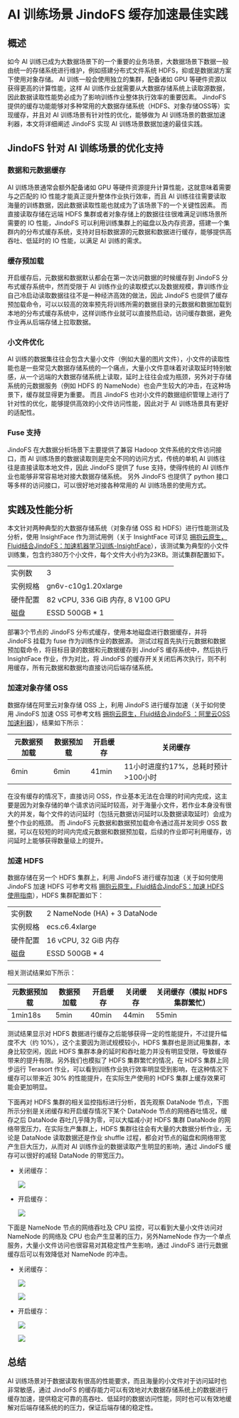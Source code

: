 # AI 训练场景 JindoFS 缓存加速最佳实践

## 概述
如今 AI 训练已成为大数据场景下的一个重要的业务场景，大数据场景下数据一般由统一的存储系统进行维护，例如搭建分布式文件系统 HDFS，抑或是数据湖方案下使用对象存储。
AI 训练一般会使用独立的集群，配备诸如 GPU 等硬件资源以获得更高的计算性能，这样 AI 训练作业就需要从大数据存储系统上读取源数据，因此数据读取性能势必成为了影响训练作业整体执行效率的重要因素。
JindoFS 提供的缓存功能能够对多种常用的大数据存储系统（HDFS、对象存储OSS等）实现缓存，并且对 AI 训练场景有针对性的优化，能够做为 AI 训练场景的数据加速利器，本文将详细阐述 JindoFS 实现 AI 训练场景数据加速的最佳实践。

## JindoFS 针对 AI 训练场景的优化支持
### 数据和元数据缓存
AI 训练场景通常会额外配备诸如 GPU 等硬件资源提升计算性能，这就意味着需要与之匹配的 IO 性能才能真正提升整体作业执行效率，而且 AI 训练往往需要读取海量的训练数据，因此数据读取性能也就成为了该场景下的一个关键性因素。
而直接读取存储在远端 HDFS 集群或者对象存储上的数据往往很难满足训练场景所需要的 IO 性能，JindoFS 可以利用训练集群上的磁盘以及内存资源，搭建一个集群内的分布式缓存系统，支持对目标数据源的元数据和数据进行缓存，能够提供高吞吐、低延时的 IO 性能，以满足 AI 训练的需求。

### 缓存预加载
开启缓存后，元数据和数据默认都会在第一次访问数据的时候缓存到 JindoFS 分布式缓存系统中，然而受限于 AI 训练作业的读取模式以及数据规模，靠训练作业自己冷启动读取数据往往不是一种经济高效的做法，因此 JindoFS 也提供了缓存预加载命令，可以以较高的效率预先将训练所需的数据目录的元数据和数据加载到本地的分布式缓存系统中，这样训练作业就可以直接热启动，访问缓存数据，避免作业再从后端存储上拉取数据。

### 小文件优化
AI 训练的数据集往往会包含大量小文件（例如大量的图片文件），小文件的读取性能也是一些常见大数据存储系统的一个痛点，大量小文件意味着对读取延时特别敏感，从一个远端的大数据存储系统上读取，延时上往往会成为瓶颈，另外对于存储系统的元数据服务（例如 HDFS 的 NameNode）也会产生较大的冲击，在这种场景下，缓存就显得更为重要。
而且 JindoFS 也对小文件的数据组织管理上进行了针对性的优化，能够提供高效的小文件访问性能，因此对于 AI 训练场景具有更好的适配性。

### Fuse 支持
JindoFS 在大数据分析场景下主要提供了兼容 Hadoop 文件系统的文件访问接口，而 AI 训练场景的数据读取则是完全不同的访问方式，传统的单机 AI 训练往往是直接读取本地文件，因此 JindoFS 提供了 fuse 支持，使得传统的 AI 训练作业也能够非常容易地对接大数据存储系统。
另外 JindoFS 也提供了 python 接口等多样的访问接口，可以很好地对接各种常用的 AI 训练场景的使用方式。

## 实践及性能分析
本文针对两种典型的大数据存储系统（对象存储 OSS 和 HDFS）进行性能测试及分析，使用 InsightFace 作为测试用例（关于 InsightFace 可详见 [拥抱云原生，Fluid结合JindoFS：加速机器学习训练-InsightFace](jindo_fluid_insightFace_example.md)），该测试集为典型的小文件训练集，包含约380万个小文件，每个文件大小约为23KB。测试集群配置如下。

|  |  |
| --- | --- |
| 实例数 | 3 |
| 实例规格 | gn6v-c10g1.20xlarge |
| 硬件配置 | 82 vCPU, 336 GiB 内存, 8 V100 GPU |
| 磁盘 | ESSD 500GB * 1 |

部署3个节点的 JindoFS 分布式缓存，使用本地磁盘进行数据缓存，并将 JindoFS 挂载为 fuse 作为训练作业的数据源。
测试过程首先执行元数据和数据预加载命令，将目标目录的数据和元数据缓存到 JindoFS 缓存系统中，然后执行 InsightFace 作业，作为对比，将 JindoFS 的缓存开关关闭后再次执行，则不利用缓存，所有元数据和数据均直接访问后端存储系统。

### 加速对象存储 OSS
数据存储在阿里云对象存储 OSS 上，利用 JindoFS 进行缓存加速（关于如何使用 JindoFS 加速 OSS 可参考文档 [拥抱云原生，Fluid结合JindoFS ：阿里云OSS加速利器](jindo_fluid_jindofs_oss_introduce.md)），结果如下所示：

| 元数据预加载 | 数据预加载 | 开启缓存 | 关闭缓存 |
| --- | --- | --- |--- |
| 6min | 6min | 41min | 11小时进度约17%，总耗时预计>100小时|

在没有缓存的情况下，直接访问 OSS，作业基本无法在合理的时间内完成，这主要是因为对象存储的单个请求访问延时较高，对于海量小文件，若作业本身没有很大的并发，每个文件的访问延时（包括元数据访问延时以及数据读取延时）会成为整个作业的瓶颈。
而 JindoFS 元数据和数据预加载命令通过高并发同步 OSS 数据，可以在较短的时间内完成元数据和数据预加载，后续的作业即可利用缓存，访问延时上能够获得数量级上的提升。

### 加速 HDFS
数据存储在另一个 HDFS 集群上，利用 JindoFS 进行缓存加速（关于如何使用 JindoFS 加速 HDFS 可参考文档 [拥抱云原生，Fluid结合JindoFS：加速 HDFS 使用指南](jindo_fluid_jindofs_hdfs_introduce.md)），HDFS 集群配置如下：

|  |  |
| --- | --- |
| 实例数 | 2 NameNode (HA) + 3 DataNode |
| 实例规格 | ecs.c6.4xlarge |
| 硬件配置 | 16 vCPU, 32 GiB 内存 |
| 磁盘 | ESSD 500GB * 4 |

相关测试结果如下所示：

| 元数据预加载 | 数据预加载 | 开启缓存 | 关闭缓存 | 关闭缓存（模拟 HDFS 集群繁忙） |
| --- | --- | --- |--- | --- |
| 1min18s | 5min | 40min | 44min | 55min |

测试结果显示对 HDFS 数据进行缓存之后能够获得一定的性能提升，不过提升幅度不大（约 10%），这个主要因为测试规模较小，HDFS 集群也是测试用集群，本身比较空闲，因此 HDFS 集群本身的延时和吞吐能力并没有明显受限，导致缓存带来的提升有限。另外我们也模拟了 HDFS 集群繁忙的情况，在 HDFS 集群上同步运行 Terasort 作业，可以看到训练作业执行效率明显受到影响，在这种情况下缓存可以带来近 30% 的性能提升，在实际生产使用的 HDFS 集群上缓存效果可能会更加明显。

下面再对 HDFS 集群的相关监控指标进行分析，首先观察 DataNode 节点，下图所示分别是关闭缓存和开启缓存情况下某个 DataNode 节点的网络吞吐情况，缓存之后 DataNode 吞吐几乎降为零，可以大幅减小对 HDFS 集群 DataNode 的网络带宽压力，在实际生产集群上，HDFS 集群往往会有大量的大数据分析作业，无论是 DataNode 读取数据还是作业 shuffle 过程，都会对节点的磁盘和网络带宽产生巨大压力，从而对 AI 训练作业的数据读取产生明显的影响，通过 JindoFS 缓存可以很好的减轻 DataNode 的带宽压力。
* 关闭缓存：

  ![](../../image/jindo_fliud_jindofs_cache_performance_report_1.png)

* 开启缓存：

  ![](../../image/jindo_fliud_jindofs_cache_performance_report_2.png)

下面是 NameNode 节点的网络吞吐及 CPU 监控，可以看到大量小文件访问对 NameNode 的网络及 CPU 也会产生显著的压力，另外NameNode 作为一个单点服务，大量小文件访问也很容易对其稳定性产生影响，通过 JindoFS 进行元数据缓存后可以有效降低对 NameNode 的冲击。
* 关闭缓存：

  ![](../../image/jindo_fliud_jindofs_cache_performance_report_3.png)

  ![](../../image/jindo_fliud_jindofs_cache_performance_report_4.png)

* 开启缓存：

  ![](../../image/jindo_fliud_jindofs_cache_performance_report_5.png)

  ![](../../image/jindo_fliud_jindofs_cache_performance_report_6.png)

## 总结
AI 训练场景对于数据读取有很高的性能要求，而且海量的小文件对于访问延时也非常敏感，通过 JindoFS 的缓存能力可以有效地对大数据存储系统上的数据进行缓存加速，提供稳定可靠的高吞吐、低延时的数据访问性能，同时也可以有效地缓解对后端存储系统的的压力，保证后端存储的稳定性。

